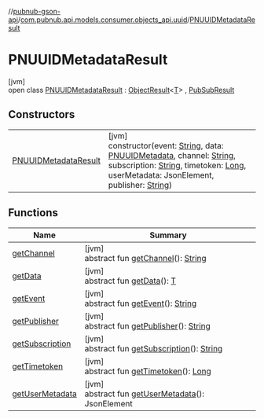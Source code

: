 //[pubnub-gson-api](../../../index.md)/[com.pubnub.api.models.consumer.objects_api.uuid](../index.md)/[PNUUIDMetadataResult](index.md)

# PNUUIDMetadataResult

[jvm]\
open class [PNUUIDMetadataResult](index.md) : [ObjectResult](../../../../../pubnub-core/pubnub-core-api/pubnub-core-api/com.pubnub.api.models.consumer.pubsub.objects/-object-result/index.md)&lt;[T](../../../../../pubnub-core/pubnub-core-api/com.pubnub.api.models.consumer.pubsub.objects/-object-result/index.md)&gt; , [PubSubResult](../../../../../pubnub-core/pubnub-core-api/pubnub-core-api/com.pubnub.api.models.consumer.pubsub/-pub-sub-result/index.md)

## Constructors

| | |
|---|---|
| [PNUUIDMetadataResult](-p-n-u-u-i-d-metadata-result.md) | [jvm]<br>constructor(event: [String](https://docs.oracle.com/javase/8/docs/api/java/lang/String.html), data: [PNUUIDMetadata](../-p-n-u-u-i-d-metadata/index.md), channel: [String](https://docs.oracle.com/javase/8/docs/api/java/lang/String.html), subscription: [String](https://docs.oracle.com/javase/8/docs/api/java/lang/String.html), timetoken: [Long](https://docs.oracle.com/javase/8/docs/api/java/lang/Long.html), userMetadata: JsonElement, publisher: [String](https://docs.oracle.com/javase/8/docs/api/java/lang/String.html)) |

## Functions

| Name | Summary |
|---|---|
| [getChannel](../../com.pubnub.api.models.consumer.objects_api.channel/-p-n-channel-metadata-result/index.md#745826242%2FFunctions%2F126356644) | [jvm]<br>abstract fun [getChannel](../../com.pubnub.api.models.consumer.objects_api.channel/-p-n-channel-metadata-result/index.md#745826242%2FFunctions%2F126356644)(): [String](https://docs.oracle.com/javase/8/docs/api/java/lang/String.html) |
| [getData](../../com.pubnub.api.models.consumer.objects_api.channel/-p-n-channel-metadata-result/index.md#1079843989%2FFunctions%2F126356644) | [jvm]<br>abstract fun [getData](../../com.pubnub.api.models.consumer.objects_api.channel/-p-n-channel-metadata-result/index.md#1079843989%2FFunctions%2F126356644)(): [T](../../../../../pubnub-core/pubnub-core-api/com.pubnub.api.models.consumer.pubsub.objects/-object-result/index.md) |
| [getEvent](../../com.pubnub.api.models.consumer.objects_api.channel/-p-n-channel-metadata-result/index.md#1536410977%2FFunctions%2F126356644) | [jvm]<br>abstract fun [getEvent](../../com.pubnub.api.models.consumer.objects_api.channel/-p-n-channel-metadata-result/index.md#1536410977%2FFunctions%2F126356644)(): [String](https://docs.oracle.com/javase/8/docs/api/java/lang/String.html) |
| [getPublisher](../../com.pubnub.api.models.consumer.objects_api.channel/-p-n-channel-metadata-result/index.md#-1061072151%2FFunctions%2F126356644) | [jvm]<br>abstract fun [getPublisher](../../com.pubnub.api.models.consumer.objects_api.channel/-p-n-channel-metadata-result/index.md#-1061072151%2FFunctions%2F126356644)(): [String](https://docs.oracle.com/javase/8/docs/api/java/lang/String.html) |
| [getSubscription](../../com.pubnub.api.models.consumer.objects_api.channel/-p-n-channel-metadata-result/index.md#-1010911592%2FFunctions%2F126356644) | [jvm]<br>abstract fun [getSubscription](../../com.pubnub.api.models.consumer.objects_api.channel/-p-n-channel-metadata-result/index.md#-1010911592%2FFunctions%2F126356644)(): [String](https://docs.oracle.com/javase/8/docs/api/java/lang/String.html) |
| [getTimetoken](../../com.pubnub.api.models.consumer.objects_api.channel/-p-n-channel-metadata-result/index.md#1142058905%2FFunctions%2F126356644) | [jvm]<br>abstract fun [getTimetoken](../../com.pubnub.api.models.consumer.objects_api.channel/-p-n-channel-metadata-result/index.md#1142058905%2FFunctions%2F126356644)(): [Long](https://docs.oracle.com/javase/8/docs/api/java/lang/Long.html) |
| [getUserMetadata](../../com.pubnub.api.models.consumer.objects_api.channel/-p-n-channel-metadata-result/index.md#98903611%2FFunctions%2F126356644) | [jvm]<br>abstract fun [getUserMetadata](../../com.pubnub.api.models.consumer.objects_api.channel/-p-n-channel-metadata-result/index.md#98903611%2FFunctions%2F126356644)(): JsonElement |
